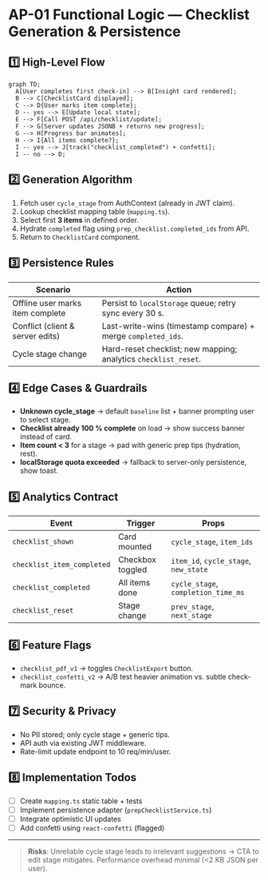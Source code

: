 # AP-01 Functional Logic — Checklist Generation & Persistence

## 1️⃣ High-Level Flow
```mermaid
graph TD;
  A[User completes first check-in] --> B[Insight card rendered];
  B --> C[ChecklistCard displayed];
  C --> D{User marks item complete};
  D -- yes --> E[Update local state];
  E --> F[Call POST /api/checklist/update];
  F --> G[Server updates JSONB + returns new progress];
  G --> H[Progress bar animates];
  H --> I{All items complete?};
  I -- yes --> J[track("checklist_completed") + confetti];
  I -- no --> D;
```

## 2️⃣ Generation Algorithm
1. Fetch user `cycle_stage` from AuthContext (already in JWT claim).
2. Lookup checklist mapping table (`mapping.ts`).
3. Select first **3 items** in defined order.
4. Hydrate `completed` flag using `prep_checklist.completed_ids` from API.
5. Return to `ChecklistCard` component.

## 3️⃣ Persistence Rules
| Scenario | Action |
|----------|--------|
| Offline user marks item complete | Persist to `localStorage` queue; retry sync every 30 s. |
| Conflict (client & server edits) | Last-write-wins (timestamp compare) + merge `completed_ids`. |
| Cycle stage change | Hard-reset checklist; new mapping; analytics `checklist_reset`. |

## 4️⃣ Edge Cases & Guardrails
* **Unknown cycle_stage** → default `baseline` list + banner prompting user to select stage.
* **Checklist already 100 % complete** on load → show success banner instead of card.
* **Item count < 3** for a stage → pad with generic prep tips (hydration, rest).
* **localStorage quota exceeded** → fallback to server-only persistence, show toast.

## 5️⃣ Analytics Contract
| Event | Trigger | Props |
|-------|---------|-------|
| `checklist_shown` | Card mounted | `cycle_stage`, `item_ids` |
| `checklist_item_completed` | Checkbox toggled | `item_id`, `cycle_stage`, `new_state` |
| `checklist_completed` | All items done | `cycle_stage`, `completion_time_ms` |
| `checklist_reset` | Stage change | `prev_stage`, `next_stage` |

## 6️⃣ Feature Flags
* `checklist_pdf_v1` → toggles `ChecklistExport` button.
* `checklist_confetti_v2` → A/B test heavier animation vs. subtle check-mark bounce.

## 7️⃣ Security & Privacy
* No PII stored; only cycle stage + generic tips.
* API auth via existing JWT middleware.
* Rate-limit update endpoint to 10 req/min/user.

## 8️⃣ Implementation Todos
- [ ] Create `mapping.ts` static table + tests
- [ ] Implement persistence adapter (`prepChecklistService.ts`)
- [ ] Integrate optimistic UI updates
- [ ] Add confetti using `react-confetti` (flagged)

---
> **Risks**: Unreliable cycle stage leads to irrelevant suggestions → CTA to edit stage mitigates. Performance overhead minimal (<2 KB JSON per user). 